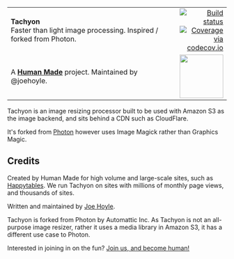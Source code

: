 <table width="100%">
	<tr>
		<td align="left" width="70">
			<strong>Tachyon</strong><br />
			Faster than light image processing. Inspired / forked from Photon.
		</td>
		<td align="right" width="20%">
			<a href="https://travis-ci.org/humanmade/tachyon">
				<img src="https://travis-ci.org/humanmade/tachyon.svg?branch=master" alt="Build status">
			</a>
			<a href="http://codecov.io/github/humanmade/tachyon?branch=master">
				<img src="http://codecov.io/github/humanmade/tachyon/coverage.svg?branch=master" alt="Coverage via codecov.io" />
			</a>
		</td>
	</tr>
	<tr>
		<td>
			A <strong><a href="https://hmn.md/">Human Made</a></strong> project. Maintained by @joehoyle.
		</td>
		<td align="center">
			<img src="https://hmn.md/content/themes/hmnmd/assets/images/hm-logo.svg" width="100" />
		</td>
	</tr>
</table>

Tachyon is an image resizing processor built to be used with Amazon S3 as the image backend, and sits
behind a CDN such as CloudFlare.

It's forked from [Photon](https://developer.wordpress.com/docs/photon/) however uses Image Magick rather than Graphics Magic.

## Credits
Created by Human Made for high volume and large-scale sites, such as [Happytables](http://happytables.com/). We run Tachyon on sites with millions of monthly page views, and thousands of sites.

Written and maintained by [Joe Hoyle](https://github.com/joehoyle).

Tachyon is forked from Photon by Automattic Inc. As Tachyon is not an all-purpose image resizer, rather it uses a media library in Amazon S3, it has a different use case to Photon.

Interested in joining in on the fun? [Join us, and become human!](https://hmn.md/is/hiring/)
